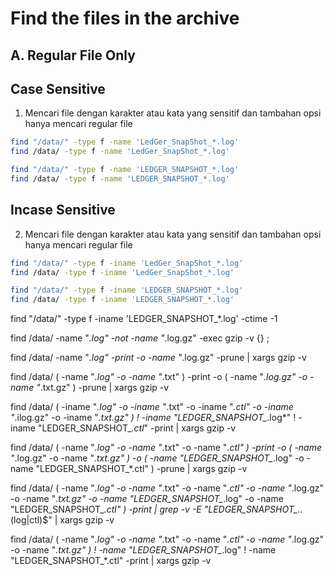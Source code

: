 # Find the files in the archive
## A. Regular File Only
## Case Sensitive
1. Mencari file dengan karakter atau kata yang sensitif dan tambahan opsi hanya mencari regular file
```bash
find "/data/" -type f -name 'LedGer_SnapShot_*.log'
find /data/ -type f -name 'LedGer_SnapShot_*.log'
```
```bash
find "/data/" -type f -name 'LEDGER_SNAPSHOT_*.log'
find /data/ -type f -name 'LEDGER_SNAPSHOT_*.log'
```
## Incase Sensitive
2. Mencari file dengan karakter atau kata yang sensitif dan tambahan opsi hanya mencari regular file
```bash
find "/data/" -type f -iname 'LedGer_SnapShot_*.log'
find /data/ -type f -iname 'LedGer_SnapShot_*.log'
```
```bash
find "/data/" -type f -iname 'LEDGER_SNAPSHOT_*.log'
find /data/ -type f -iname 'LEDGER_SNAPSHOT_*.log'
```

find "/data/" -type f -iname 'LEDGER_SNAPSHOT_*.log' -ctime -1 

find /data/ -name "*.log" -not -name "*.log.gz" -exec gzip -v {} \;

find /data/ -name "*.log" -print -o -name "*.log.gz" -prune | xargs gzip -v

find /data/ \( -name "*.log" -o -name "*.txt" \) -print -o \( -name "*.log.gz" -o -name "*.txt.gz" \) -prune | xargs gzip -v

find /data/ \( -iname "*.log" -o -iname "*.txt" -o -iname "*.ctl" -o -iname "*.ilog.gz" -o -iname "*.txt.gz" \) ! -iname "LEDGER_SNAPSHOT_*.log*" ! -iname "LEDGER_SNAPSHOT_*.ctl*" -print | xargs gzip -v

find /data/ \( -name "*.log" -o -name "*.txt" -o -name "*.ctl" \) -print -o \( -name "*.log.gz" -o -name "*.txt.gz" \) -o \( -name "LEDGER_SNAPSHOT_*.log" -o -name "LEDGER_SNAPSHOT_*.ctl" \) -prune | xargs gzip -v

find /data/ \( -name "*.log" -o -name "*.txt" -o -name "*.ctl" -o -name "*.log.gz" -o -name "*.txt.gz" -o -name "LEDGER_SNAPSHOT_*.log" -o -name "LEDGER_SNAPSHOT_*.ctl" \) -print | grep -v -E "LEDGER_SNAPSHOT_.*\.(log|ctl)$" | xargs gzip -v

find /data/ \( -name "*.log" -o -name "*.txt" -o -name "*.ctl" -o -name "*.log.gz" -o -name "*.txt.gz" \) ! -name "LEDGER_SNAPSHOT_*.log" ! -name "LEDGER_SNAPSHOT_*.ctl" -print | xargs gzip -v

